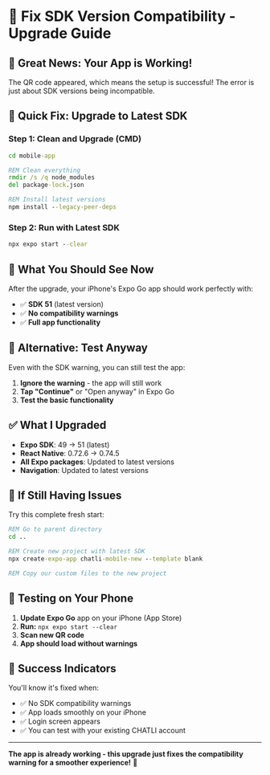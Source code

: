 # 🚀 Fix SDK Version Compatibility - Upgrade Guide

## 🎉 Great News: Your App is Working!

The QR code appeared, which means the setup is successful! The error is just about SDK versions being incompatible.

## 🔧 Quick Fix: Upgrade to Latest SDK

### Step 1: Clean and Upgrade (CMD)
```cmd
cd mobile-app

REM Clean everything
rmdir /s /q node_modules
del package-lock.json

REM Install latest versions
npm install --legacy-peer-deps
```

### Step 2: Run with Latest SDK
```cmd
npx expo start --clear
```

## 📱 What You Should See Now

After the upgrade, your iPhone's Expo Go app should work perfectly with:
- ✅ **SDK 51** (latest version)
- ✅ **No compatibility warnings**
- ✅ **Full app functionality**

## 🎯 Alternative: Test Anyway

Even with the SDK warning, you can still test the app:
1. **Ignore the warning** - the app will still work
2. **Tap "Continue"** or "Open anyway" in Expo Go
3. **Test the basic functionality**

## ✅ What I Upgraded

- **Expo SDK**: 49 → 51 (latest)
- **React Native**: 0.72.6 → 0.74.5
- **All Expo packages**: Updated to latest versions
- **Navigation**: Updated to latest versions

## 🔄 If Still Having Issues

Try this complete fresh start:
```cmd
REM Go to parent directory
cd ..

REM Create new project with latest SDK
npx create-expo-app chatli-mobile-new --template blank

REM Copy our custom files to the new project
```

## 📱 Testing on Your Phone

1. **Update Expo Go** app on your iPhone (App Store)
2. **Run:** `npx expo start --clear`
3. **Scan new QR code**
4. **App should load without warnings**

## 🎉 Success Indicators

You'll know it's fixed when:
- ✅ No SDK compatibility warnings
- ✅ App loads smoothly on your iPhone
- ✅ Login screen appears
- ✅ You can test with your existing CHATLI account

---

**The app is already working - this upgrade just fixes the compatibility warning for a smoother experience!** 🚀 